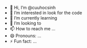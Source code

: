 - 👋 Hi, I’m @cuuhocsinh
- 👀 I’m interested in look for the code
- 🌱 I’m currently learning 
- 💞️ I’m looking to 
- 📫 How to reach me ...
- 😄 Pronouns: ...
- ⚡ Fun fact: ...

<!---
cuuhocsinh/cuuhocsinh is a ✨ special ✨ repository because its `README.md` (this file) appears on your GitHub profile.
You can click the Preview link to take a look at your changes.
--->
